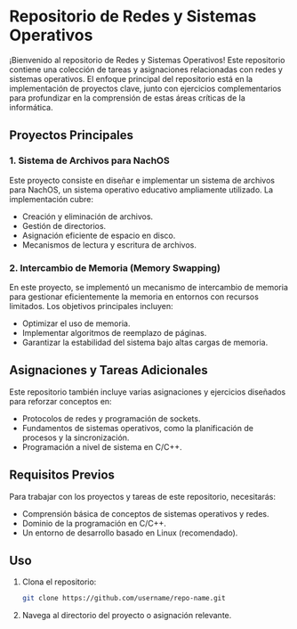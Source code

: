 # Repositorio de Redes y Sistemas Operativos

¡Bienvenido al repositorio de Redes y Sistemas Operativos! Este repositorio contiene una colección de tareas y asignaciones relacionadas con redes y sistemas operativos. El enfoque principal del repositorio está en la implementación de proyectos clave, junto con ejercicios complementarios para profundizar en la comprensión de estas áreas críticas de la informática.

## Proyectos Principales

### 1. Sistema de Archivos para NachOS
Este proyecto consiste en diseñar e implementar un sistema de archivos para NachOS, un sistema operativo educativo ampliamente utilizado. La implementación cubre:
- Creación y eliminación de archivos.
- Gestión de directorios.
- Asignación eficiente de espacio en disco.
- Mecanismos de lectura y escritura de archivos.

### 2. Intercambio de Memoria (Memory Swapping)
En este proyecto, se implementó un mecanismo de intercambio de memoria para gestionar eficientemente la memoria en entornos con recursos limitados. Los objetivos principales incluyen:
- Optimizar el uso de memoria.
- Implementar algoritmos de reemplazo de páginas.
- Garantizar la estabilidad del sistema bajo altas cargas de memoria.

## Asignaciones y Tareas Adicionales
Este repositorio también incluye varias asignaciones y ejercicios diseñados para reforzar conceptos en:
- Protocolos de redes y programación de sockets.
- Fundamentos de sistemas operativos, como la planificación de procesos y la sincronización.
- Programación a nivel de sistema en C/C++.

## Requisitos Previos
Para trabajar con los proyectos y tareas de este repositorio, necesitarás:
- Comprensión básica de conceptos de sistemas operativos y redes.
- Dominio de la programación en C/C++.
- Un entorno de desarrollo basado en Linux (recomendado).

## Uso
1. Clona el repositorio:
   ```bash
   git clone https://github.com/username/repo-name.git
   ```
2. Navega al directorio del proyecto o asignación relevante.


